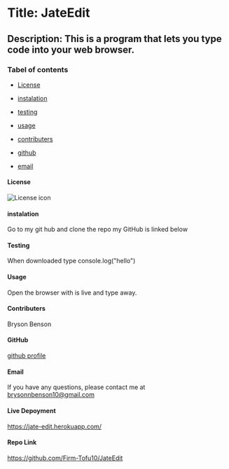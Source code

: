 
# Title: JateEdit

## Description: This is a program that lets you type code into your web browser.

### Tabel of contents

* [License](#license)

* [instalation](#instalation)

* [testing](#testing)

* [usage](#usage)

* [contributers](#contributers)

* [github](#github)

* [email](#email)

#### License
![License icon](https://img.shields.io/badge/license-NONE-blue.svg)

#### instalation
Go to my git hub and clone the repo my GitHub is linked below

#### Testing
When downloaded type console.log("hello")

#### Usage
Open the browser with is live and type away.

#### Contributers
Bryson Benson

#### GitHub
[github profile](https://github.com/Firm-Tofu10)

#### Email
If you have any questions, please contact me at brysonnbenson10@gmail.com

#### Live Depoyment
https://jate-edit.herokuapp.com/

#### Repo Link
https://github.com/Firm-Tofu10/JateEdit
